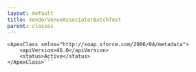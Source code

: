 ```yaml
---
layout: default
title: VendorVenueAssociatorBatchTest
parent: classes
---
```


```<?xml version="1.0" encoding="UTF-8"?>
<ApexClass xmlns="http://soap.sforce.com/2006/04/metadata">
    <apiVersion>46.0</apiVersion>
    <status>Active</status>
</ApexClass>```
